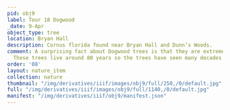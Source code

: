 ```yaml
---
pid: obj9
label: Tour 18 Dogwood
_date: 9-Apr
object_type: tree
location: Bryan Hall
description: Cornus florida found near Bryan Hall and Dunn’s Woods.
comment: A surprising fact about Dogwood trees is that they are extremely shock resistant.
  These trees live around 80 years so the trees have seen many decades at IU.
order: '08'
layout: nature_item
collection: nature
thumbnail: "/img/derivatives/iiif/images/obj9/full/250,/0/default.jpg"
full: "/img/derivatives/iiif/images/obj9/full/1140,/0/default.jpg"
manifest: "/img/derivatives/iiif/obj9/manifest.json"
---
```

